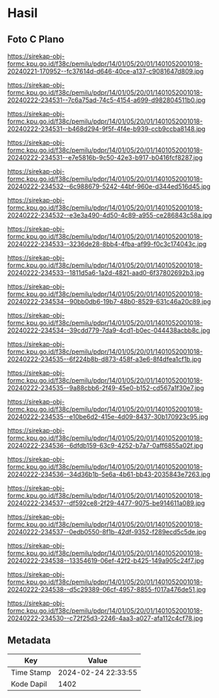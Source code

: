 # Hasil

## Foto C Plano

https://sirekap-obj-formc.kpu.go.id/f38c/pemilu/pdpr/14/01/05/20/01/1401052001018-20240221-170952--fc37614d-d646-40ce-a137-c9081647d809.jpg

https://sirekap-obj-formc.kpu.go.id/f38c/pemilu/pdpr/14/01/05/20/01/1401052001018-20240222-234531--7c6a75ad-74c5-4154-a699-d982804511b0.jpg

https://sirekap-obj-formc.kpu.go.id/f38c/pemilu/pdpr/14/01/05/20/01/1401052001018-20240222-234531--b468d294-9f5f-4f4e-b939-ccb9ccba8148.jpg

https://sirekap-obj-formc.kpu.go.id/f38c/pemilu/pdpr/14/01/05/20/01/1401052001018-20240222-234531--e7e5816b-9c50-42e3-b917-b0416fcf8287.jpg

https://sirekap-obj-formc.kpu.go.id/f38c/pemilu/pdpr/14/01/05/20/01/1401052001018-20240222-234532--6c988679-5242-44bf-960e-d344ed516d45.jpg

https://sirekap-obj-formc.kpu.go.id/f38c/pemilu/pdpr/14/01/05/20/01/1401052001018-20240222-234532--e3e3a490-4d50-4c89-a955-ce286843c58a.jpg

https://sirekap-obj-formc.kpu.go.id/f38c/pemilu/pdpr/14/01/05/20/01/1401052001018-20240222-234533--3236de28-8bb4-4fba-af99-f0c3c174043c.jpg

https://sirekap-obj-formc.kpu.go.id/f38c/pemilu/pdpr/14/01/05/20/01/1401052001018-20240222-234533--1811d5a6-1a2d-4821-aad0-6f37802692b3.jpg

https://sirekap-obj-formc.kpu.go.id/f38c/pemilu/pdpr/14/01/05/20/01/1401052001018-20240222-234534--90bb0db6-19b7-48b0-8529-631c46a20c89.jpg

https://sirekap-obj-formc.kpu.go.id/f38c/pemilu/pdpr/14/01/05/20/01/1401052001018-20240222-234534--39cdd779-7da9-4cd1-b0ec-044438acbb8c.jpg

https://sirekap-obj-formc.kpu.go.id/f38c/pemilu/pdpr/14/01/05/20/01/1401052001018-20240222-234535--6f224b8b-d873-458f-a3e6-8f4dfea1cf1b.jpg

https://sirekap-obj-formc.kpu.go.id/f38c/pemilu/pdpr/14/01/05/20/01/1401052001018-20240222-234535--9a88cbb6-2f49-45e0-b152-cd567a1f30e7.jpg

https://sirekap-obj-formc.kpu.go.id/f38c/pemilu/pdpr/14/01/05/20/01/1401052001018-20240222-234535--e10be6d2-415e-4d09-8437-30b170923c95.jpg

https://sirekap-obj-formc.kpu.go.id/f38c/pemilu/pdpr/14/01/05/20/01/1401052001018-20240222-234536--6dfdb159-63c9-4252-b7a7-0aff6855a02f.jpg

https://sirekap-obj-formc.kpu.go.id/f38c/pemilu/pdpr/14/01/05/20/01/1401052001018-20240222-234536--34d36b1b-5e6a-4b61-bb43-2035843e7263.jpg

https://sirekap-obj-formc.kpu.go.id/f38c/pemilu/pdpr/14/01/05/20/01/1401052001018-20240222-234537--df592ce8-2f29-4477-9075-be914611a089.jpg

https://sirekap-obj-formc.kpu.go.id/f38c/pemilu/pdpr/14/01/05/20/01/1401052001018-20240222-234537--0edb0550-8f1b-42df-9352-f289ecd5c5de.jpg

https://sirekap-obj-formc.kpu.go.id/f38c/pemilu/pdpr/14/01/05/20/01/1401052001018-20240222-234538--13354619-06ef-42f2-b425-149a905c24f7.jpg

https://sirekap-obj-formc.kpu.go.id/f38c/pemilu/pdpr/14/01/05/20/01/1401052001018-20240222-234538--d5c29389-06cf-4957-8855-f017a476de51.jpg

https://sirekap-obj-formc.kpu.go.id/f38c/pemilu/pdpr/14/01/05/20/01/1401052001018-20240222-234530--c72f25d3-2246-4aa3-a027-afa112c4cf78.jpg


## Metadata

| Key        | Value               |
| ---------- | ------------------- |
| Time Stamp | 2024-02-24 22:33:55 |
| Kode Dapil | 1402                |



